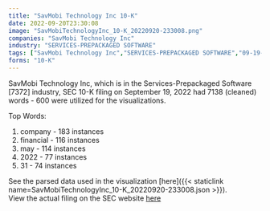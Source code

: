 ```yaml
---
title: "SavMobi Technology Inc 10-K"
date: 2022-09-20T23:30:08
image: "SavMobiTechnologyInc_10-K_20220920-233008.png"
companies: "SavMobi Technology Inc"
industry: "SERVICES-PREPACKAGED SOFTWARE"
tags: ["SavMobi Technology Inc","SERVICES-PREPACKAGED SOFTWARE","09-19-2022","10-K"]
forms: "10-K"
---
```

SavMobi Technology Inc, which is in the Services-Prepackaged Software [7372] industry, SEC 10-K filing on September 19, 2022 had 7138 (cleaned) words - 600 were utilized for the visualizations.

Top Words:
1. company - 183 instances
2. financial - 116 instances
3. may - 114 instances
4. 2022 - 77 instances
5. 31 - 74 instances


See the parsed data used in the visualization [here]({{< staticlink name=SavMobiTechnologyInc_10-K_20220920-233008.json >}}).  
View the actual filing on the SEC website [here](https://www.sec.gov/Archives/edgar/data/1647822/0001493152-22-026160.txt)